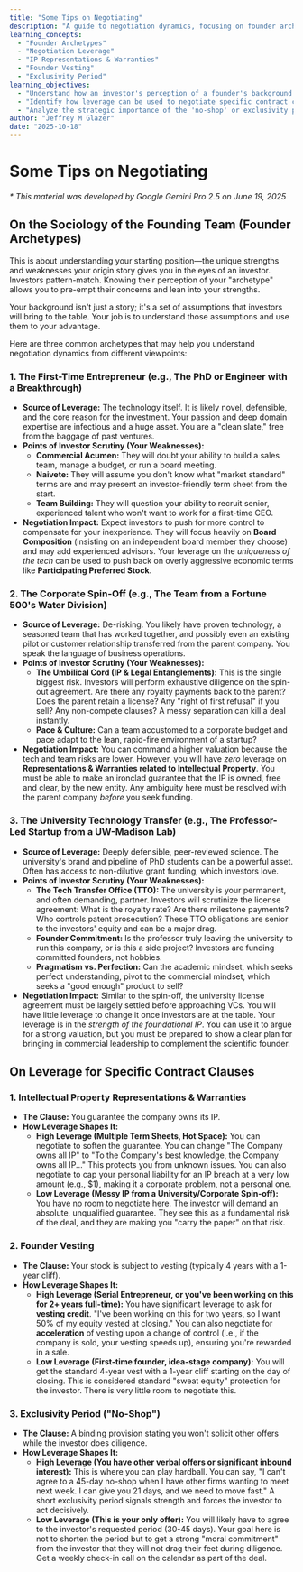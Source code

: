```yaml
---
title: "Some Tips on Negotiating"
description: "A guide to negotiation dynamics, focusing on founder archetypes and how leverage impacts specific term sheet clauses."
learning_concepts:
  - "Founder Archetypes"
  - "Negotiation Leverage"
  - "IP Representations & Warranties"
  - "Founder Vesting"
  - "Exclusivity Period"
learning_objectives:
  - "Understand how an investor's perception of a founder's background can influence a negotiation."
  - "Identify how leverage can be used to negotiate specific contract clauses like IP warranties and vesting."
  - "Analyze the strategic importance of the 'no-shop' or exclusivity period in a term sheet."
author: "Jeffrey M Glazer"
date: "2025-10-18"
---
```

# Some Tips on Negotiating

*\* This material was developed by Google Gemini Pro 2.5 on June 19, 2025*

## On the Sociology of the Founding Team (Founder Archetypes)

This is about understanding your starting position—the unique strengths and weaknesses your origin story gives you in the eyes of an investor. Investors pattern-match. Knowing their perception of your "archetype" allows you to pre-empt their concerns and lean into your strengths.

Your background isn't just a story; it's a set of assumptions that investors will bring to the table. Your job is to understand those assumptions and use them to your advantage.

Here are three common archetypes that may help you understand negotiation dynamics from different viewpoints:

### 1\. The First-Time Entrepreneur (e.g., The PhD or Engineer with a Breakthrough)

* **Source of Leverage:** The technology itself. It is likely novel, defensible, and the core reason for the investment. Your passion and deep domain expertise are infectious and a huge asset. You are a "clean slate," free from the baggage of past ventures.  
* **Points of Investor Scrutiny (Your Weaknesses):**  
  * **Commercial Acumen:** They will doubt your ability to build a sales team, manage a budget, or run a board meeting.  
  * **Naivete:** They will assume you don't know what "market standard" terms are and may present an investor-friendly term sheet from the start.  
  * **Team Building:** They will question your ability to recruit senior, experienced talent who won't want to work for a first-time CEO.  
* **Negotiation Impact:** Expect investors to push for more control to compensate for your inexperience. They will focus heavily on **Board Composition** (insisting on an independent board member they choose) and may add experienced advisors. Your leverage on the *uniqueness of the tech* can be used to push back on overly aggressive economic terms like **Participating Preferred Stock**.

### 2\. The Corporate Spin-Off (e.g., The Team from a Fortune 500's Water Division)

* **Source of Leverage:** De-risking. You likely have proven technology, a seasoned team that has worked together, and possibly even an existing pilot or customer relationship transferred from the parent company. You speak the language of business operations.  
* **Points of Investor Scrutiny (Your Weaknesses):**  
  * **The Umbilical Cord (IP & Legal Entanglements):** This is the single biggest risk. Investors will perform exhaustive diligence on the spin-out agreement. Are there any royalty payments back to the parent? Does the parent retain a license? Any "right of first refusal" if you sell? Any non-compete clauses? A messy separation can kill a deal instantly.  
  * **Pace & Culture:** Can a team accustomed to a corporate budget and pace adapt to the lean, rapid-fire environment of a startup?  
* **Negotiation Impact:** You can command a higher valuation because the tech and team risks are lower. However, you will have *zero* leverage on **Representations & Warranties related to Intellectual Property**. You must be able to make an ironclad guarantee that the IP is owned, free and clear, by the new entity. Any ambiguity here must be resolved with the parent company *before* you seek funding.

### 3\. The University Technology Transfer (e.g., The Professor-Led Startup from a UW-Madison Lab)

* **Source of Leverage:** Deeply defensible, peer-reviewed science. The university's brand and pipeline of PhD students can be a powerful asset. Often has access to non-dilutive grant funding, which investors love.  
* **Points of Investor Scrutiny (Your Weaknesses):**  
  * **The Tech Transfer Office (TTO):** The university is your permanent, and often demanding, partner. Investors will scrutinize the license agreement: What is the royalty rate? Are there milestone payments? Who controls patent prosecution? These TTO obligations are senior to the investors' equity and can be a major drag.  
  * **Founder Commitment:** Is the professor truly leaving the university to run this company, or is this a side project? Investors are funding committed founders, not hobbies.  
  * **Pragmatism vs. Perfection:** Can the academic mindset, which seeks perfect understanding, pivot to the commercial mindset, which seeks a "good enough" product to sell?  
* **Negotiation Impact:** Similar to the spin-off, the university license agreement must be largely settled before approaching VCs. You will have little leverage to change it once investors are at the table. Your leverage is in the *strength of the foundational IP*. You can use it to argue for a strong valuation, but you must be prepared to show a clear plan for bringing in commercial leadership to complement the scientific founder.

## On Leverage for Specific Contract Clauses

### 1\. Intellectual Property Representations & Warranties

* **The Clause:** You guarantee the company owns its IP.  
* **How Leverage Shapes It:**  
  * **High Leverage (Multiple Term Sheets, Hot Space):** You can negotiate to soften the guarantee. You can change "The Company owns all IP" to "To the Company's best knowledge, the Company owns all IP..." This protects you from unknown issues. You can also negotiate to cap your personal liability for an IP breach at a very low amount (e.g., $1), making it a corporate problem, not a personal one.  
  * **Low Leverage (Messy IP from a University/Corporate Spin-off):** You have no room to negotiate here. The investor will demand an absolute, unqualified guarantee. They see this as a fundamental risk of the deal, and they are making you "carry the paper" on that risk.

### 2\. Founder Vesting

* **The Clause:** Your stock is subject to vesting (typically 4 years with a 1-year cliff).  
* **How Leverage Shapes It:**  
  * **High Leverage (Serial Entrepreneur, or you've been working on this for 2+ years full-time):** You have significant leverage to ask for **vesting credit**. "I've been working on this for two years, so I want 50% of my equity vested at closing." You can also negotiate for **acceleration** of vesting upon a change of control (i.e., if the company is sold, your vesting speeds up), ensuring you're rewarded in a sale.  
  * **Low Leverage (First-time founder, idea-stage company):** You will get the standard 4-year vest with a 1-year cliff starting on the day of closing. This is considered standard "sweat equity" protection for the investor. There is very little room to negotiate this.

### 3\. Exclusivity Period ("No-Shop")

* **The Clause:** A binding provision stating you won't solicit other offers while the investor does diligence.  
* **How Leverage Shapes It:**  
  * **High Leverage (You have other verbal offers or significant inbound interest):** This is where you can play hardball. You can say, "I can't agree to a 45-day no-shop when I have other firms wanting to meet next week. I can give you 21 days, and we need to move fast." A short exclusivity period signals strength and forces the investor to act decisively.  
  * **Low Leverage (This is your only offer):** You will likely have to agree to the investor's requested period (30-45 days). Your goal here is not to shorten the period but to get a strong "moral commitment" from the investor that they will not drag their feet during diligence. Get a weekly check-in call on the calendar as part of the deal.
